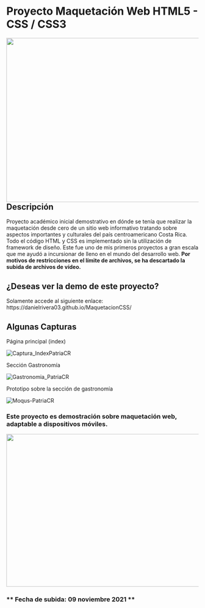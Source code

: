# Proyecto Maquetación Web HTML5 - CSS / CSS3

<img src="https://user-images.githubusercontent.com/44457989/141053660-b5e34d39-081b-4c97-a9e2-a0f10ce990ab.png" align="left" height="430" width="1200">


<h2>Descripción</h2>

<p>Proyecto académico inicial demostrativo en dónde se tenía que realizar la maquetación desde cero de un sitio web informativo tratando sobre aspectos importantes y culturales del país centroamericano Costa Rica. Todo el código HTML y CSS es implementado sin la utilización de framework de diseño. Este fue uno de mis primeros proyectos a gran escala que me ayudó a incursionar de lleno en el mundo del desarrollo web.<b> Por motivos de restricciones en el límite de archivos, se ha descartado la subida de archivos de vídeo.</b></p>



<h2>¿Deseas ver la demo de este proyecto?</h2>

<p>Solamente accede al siguiente enlace: https://danielrivera03.github.io/MaquetacionCSS/ </p>


<h2>Algunas Capturas</h2>

<p>Página principal (index)</p>



![Captura_IndexPatriaCR](https://user-images.githubusercontent.com/44457989/141054642-e8e0a322-282c-43f8-be49-a2dd67fcb669.png)



<p>Sección Gastronomía</p>



![Gastronomia_PatriaCR](https://user-images.githubusercontent.com/44457989/141054926-ecf6c1ad-71f3-4495-aa87-69286ab8456b.png)




<p>Prototipo sobre la sección de gastronomía</p>





![Moqus-PatriaCR](https://user-images.githubusercontent.com/44457989/141055155-bd934f26-f410-4ada-98f7-7bfde4d77309.png)




<h3>Este proyecto es demostración sobre maquetación web, adaptable a dispositivos móviles.</h3>



<img src="https://user-images.githubusercontent.com/44457989/47593369-6329a300-d934-11e8-87d8-8263b999dd5d.png" height="400" width="1000">


<h3>** Fecha de subida: 09 noviembre 2021 **</h3>
